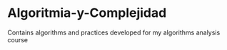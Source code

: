 Algoritmia-y-Complejidad
========================

Contains algorithms and practices developed for my algorithms analysis course
